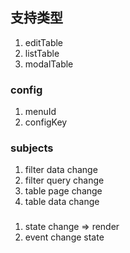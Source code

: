 ## 支持类型

1. editTable
2. listTable
3. modalTable

### config

1. menuId
2. configKey

### subjects

1. filter data change
2. filter query change
3. table page change
4. table data change

###

1. state change => render
2. event change state
